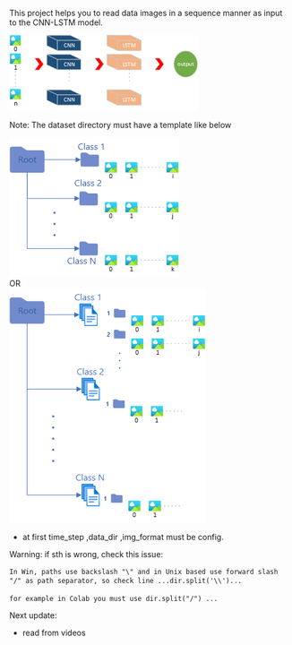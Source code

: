 
This project helps you to read data images in a sequence manner as input to the CNN-LSTM model.

![alt text](https://github.com/sadjadasadi/image-sequence-data_loader/blob/main/2.png)


Note:
The dataset directory must have a template like below  

![alt text](https://github.com/sadjadasadi/image-sequence-data_loader/blob/main/1.png)  
OR  
![alt text](https://github.com/sadjadasadi/image-sequence-data_loader/blob/main/1.1.png)

+ at first time_step ,data_dir ,img_format must be config. 

Warning: if sth is wrong, check this issue: 

    In Win, paths use backslash "\" and in Unix based use forward slash "/" as path separator, so check line ...dir.split('\\')...  
    
    for example in Colab you must use dir.split("/") ...


Next update:
+ read from videos



